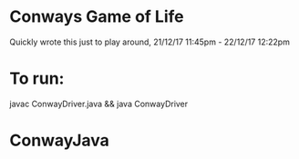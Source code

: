 # Conways Game of Life
Quickly wrote this just to play around, 21/12/17 11:45pm - 22/12/17 12:22pm

# To run:
javac ConwayDriver.java && java ConwayDriver
# ConwayJava
